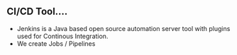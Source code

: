 ## CI/CD Tool....

- Jenkins is a Java based open source automation server tool with plugins used for Continous Integration.
- We create Jobs / Pipelines 